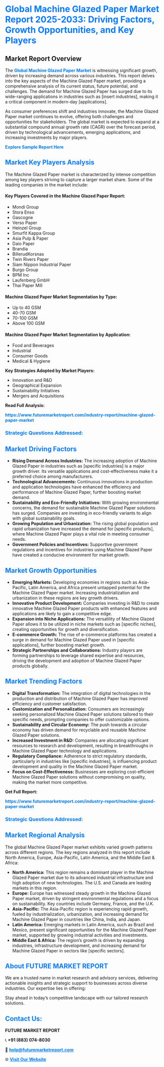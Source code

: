 <h1 style="color: #007BFF;">Global Machine Glazed Paper Market Report 2025-2033: Driving Factors, Growth Opportunities, and Key Players</h1>

<section id="overview">
<h2>Market Report Overview</h2>
<p>The <a href="https://www.futuremarketreport.com/industry-report/machine-glazed-paper-market" style="color: #007BFF; text-decoration: none;"><strong>Global Machine Glazed Paper Market</strong></a> is witnessing significant growth, driven by increasing demand across various industries. This report delves into the key aspects of the Machine Glazed Paper market, providing a comprehensive analysis of its current status, future potential, and challenges. The demand for Machine Glazed Paper has surged due to its wide-ranging applications in industries such as [insert industries], making it a critical component in modern-day [applications].</p>
<p>As consumer preferences shift and industries innovate, the Machine Glazed Paper market continues to evolve, offering both challenges and opportunities for stakeholders. The global market is expected to expand at a substantial compound annual growth rate (CAGR) over the forecast period, driven by technological advancements, emerging applications, and increasing investments by major players.</p>
</section>

<section id="overview">
<p><a href="https://www.futuremarketreport.com/request-sample/reportId=27118" style="color: #007BFF; text-decoration: none;"><strong>Explore Sample Report Here</strong></a></p>
</section>

<section id="key-players">
<h2 style="color: #007BFF;">Market Key Players Analysis</h2>
<p>The Machine Glazed Paper market is characterized by intense competition among key players striving to capture a larger market share. Some of the leading companies in the market include:</p>
<h4>Key Players Covered in the Machine Glazed Paper Report:</h4>
<ul><li>Mondi Group</li><li>Stora Enso</li><li>Gascogne</li><li>Verso Paper</li><li>Heinzel Group</li><li>Smurfit Kappa Group</li><li>Asia Pulp &amp; Paper</li><li>Daio Paper</li><li>Brandia</li><li>BillerudKorsnas</li><li>Twin Rivers Paper</li><li>Siam Nippon Industrial Paper</li><li>Burgo Group</li><li>BPM Inc</li><li>Laufenberg GmbH</li><li>Thai Paper Mill</li></ul>
<h4>Machine Glazed Paper Market Segmentation by Type:</h4>
<ul><li>Up to 40 GSM</li><li>40-70 GSM</li><li>70-100 GSM</li><li>Above 100 GSM</li></ul>

<h4>Machine Glazed Paper Market Segmentation by Application:</h4>
<ul><li>Food and Beverages</li><li>Industrial</li><li>Consumer Goods</li><li>Medical &amp; Hygiene</li></ul>
<p><strong>Key Strategies Adopted by Market Players:</strong></p>
<ul>
<li>Innovation and R&D</li>
<li>Geographical Expansion</li>
<li>Sustainability Initiatives</li>
<li>Mergers and Acquisitions</li>
</ul>
</section>

<section>
<p><strong>Read Full Analysis: </strong></p><a href="https://www.futuremarketreport.com/industry-report/machine-glazed-paper-market" style="color: #007BFF; text-decoration: none;"><strong>https://www.futuremarketreport.com/industry-report/machine-glazed-paper-market</strong></a>
<h3 style="color: #007BFF;">Strategic Questions Addressed:</h3>
</section>

<section id="driving-factors">
<h2 style="color: #007BFF;">Market Driving Factors</h2>
<ul>
<li><strong>Rising Demand Across Industries:</strong> The increasing adoption of Machine Glazed Paper in industries such as [specific industries] is a major growth driver. Its versatile applications and cost-effectiveness make it a preferred choice among manufacturers.</li>
<li><strong>Technological Advancements:</strong> Continuous innovations in production and application technologies have enhanced the efficiency and performance of Machine Glazed Paper, further boosting market demand.</li>
<li><strong>Sustainability and Eco-Friendly Initiatives:</strong> With growing environmental concerns, the demand for sustainable Machine Glazed Paper solutions has surged. Companies are investing in eco-friendly variants to align with global sustainability goals.</li>
<li><strong>Growing Population and Urbanization:</strong> The rising global population and rapid urbanization have increased the demand for [specific products], where Machine Glazed Paper plays a vital role in meeting consumer needs.</li>
<li><strong>Government Policies and Incentives:</strong> Supportive government regulations and incentives for industries using Machine Glazed Paper have created a conducive environment for market growth.</li>
</ul>
</section>

<section id="growth-opportunities">
<h2 style="color: #007BFF;">Market Growth Opportunities</h2>
<ul>
<li><strong>Emerging Markets:</strong> Developing economies in regions such as Asia-Pacific, Latin America, and Africa present untapped potential for the Machine Glazed Paper market. Increasing industrialization and urbanization in these regions are key growth drivers.</li>
<li><strong>Innovative Product Development:</strong> Companies investing in R&D to create innovative Machine Glazed Paper products with enhanced features and applications are likely to gain a competitive edge.</li>
<li><strong>Expansion into Niche Applications:</strong> The versatility of Machine Glazed Paper allows it to be utilized in niche markets such as [specific niches], creating opportunities for growth and diversification.</li>
<li><strong>E-commerce Growth:</strong> The rise of e-commerce platforms has created a surge in demand for Machine Glazed Paper used in [specific applications], further boosting market growth.</li>
<li><strong>Strategic Partnerships and Collaborations:</strong> Industry players are forming partnerships to leverage shared expertise and resources, driving the development and adoption of Machine Glazed Paper products globally.</li>
</ul>
</section>

<section id="trending-factors">
<h2 style="color: #007BFF;">Market Trending Factors</h2>
<ul>
<li><strong>Digital Transformation:</strong> The integration of digital technologies in the production and distribution of Machine Glazed Paper has improved efficiency and customer satisfaction.</li>
<li><strong>Customization and Personalization:</strong> Consumers are increasingly seeking personalized Machine Glazed Paper solutions tailored to their specific needs, prompting companies to offer customizable options.</li>
<li><strong>Sustainability and Circular Economy:</strong> The push towards a circular economy has driven demand for recyclable and reusable Machine Glazed Paper solutions.</li>
<li><strong>Increased Investment in R&D:</strong> Companies are allocating significant resources to research and development, resulting in breakthroughs in Machine Glazed Paper technology and applications.</li>
<li><strong>Regulatory Compliance:</strong> Adherence to strict regulatory standards, particularly in industries like [specific industries], is influencing product development and quality in the Machine Glazed Paper market.</li>
<li><strong>Focus on Cost-Effectiveness:</strong> Businesses are exploring cost-efficient Machine Glazed Paper solutions without compromising on quality, making the market more competitive.</li>
</ul>
</section>

<section>
<p><strong>Get Full Report: </strong></p><a href="https://www.futuremarketreport.com/industry-report/machine-glazed-paper-market" style="color: #007BFF; text-decoration: none;"><strong>https://www.futuremarketreport.com/industry-report/machine-glazed-paper-market</strong></a>
<h3 style="color: #007BFF;">Strategic Questions Addressed:</h3>
</section>


<section id="regional-analysis">
<h2 style="color: #007BFF;">Market Regional Analysis</h2>
<p>The global Machine Glazed Paper market exhibits varied growth patterns across different regions. The key regions analyzed in this report include North America, Europe, Asia-Pacific, Latin America, and the Middle East & Africa:</p>
<ul>
<li><strong>North America:</strong> This region remains a dominant player in the Machine Glazed Paper market due to its advanced industrial infrastructure and high adoption of new technologies. The U.S. and Canada are leading markets in this region.</li>
<li><strong>Europe:</strong> Europe has witnessed steady growth in the Machine Glazed Paper market, driven by stringent environmental regulations and a focus on sustainability. Key countries include Germany, France, and the U.K.</li>
<li><strong>Asia-Pacific:</strong> The Asia-Pacific region is experiencing rapid growth, fueled by industrialization, urbanization, and increasing demand for Machine Glazed Paper in countries like China, India, and Japan.</li>
<li><strong>Latin America:</strong> Emerging markets in Latin America, such as Brazil and Mexico, present significant opportunities for the Machine Glazed Paper market, supported by growing industrial activities and investments.</li>
<li><strong>Middle East & Africa:</strong> The region’s growth is driven by expanding industries, infrastructure development, and increasing demand for Machine Glazed Paper in sectors like [specific sectors].</li>
</ul>
</section>

<footer>
<h2 style="color: #007BFF;">About FUTURE MARKET REPORT</h2>
<p>We are a trusted name in market research and advisory services, delivering actionable insights and strategic support to businesses across diverse industries. Our expertise lies in offering:</p>

<p>Stay ahead in today’s competitive landscape with our tailored research solutions.</p>

<h2 style="color: #007BFF;">Contact Us:</h2>
<p><strong>FUTURE MARKET REPORT</strong></p>
<p>📞 <strong>+91 (883) 074-8030</strong></p>
<p>📧 <strong><a href="mailto:help@futuremarketreport.com" style="color: #007BFF;">help@futuremarketreport.com</a></strong></p>
<p>🌐 <strong><a href="https://www.futuremarketreport.com/" style="color: #007BFF;">Visit Our Website</a></strong></p>
</footer>